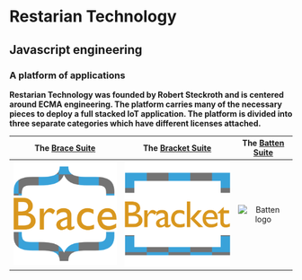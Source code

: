 # Restarian Technology
## Javascript engineering
### A platform of applications

**Restarian Technology was founded by Robert Steckroth and is centered around ECMA engineering. The platform carries many of the necessary pieces to deploy a full stacked IoT application. The platform is divided into three separate categories which have different licenses attached.**

| **The [Brace Suite]** | **The [Bracket Suite]** | **The [Batten Suite]** |
|:---------------------:|:-----------------------:|:----------------------:|
| ![Brace logo]         | ![Bracket logo]         | ![Batten logo]         |


[Brace Suite]: https://github.com/restarian/restarian/tree/master/brace/
[Bracket Suite]: https://github.com/restarian/restarian/tree/master/bracket/
[Batten Suite]: https://github.com/restarian/restarian/tree/master/batten/

[Brace logo]: https://raw.githubusercontent.com/restarian/restarian/master/brace/doc/image/brace_logo_medium.png
[Bracket logo]: https://raw.githubusercontent.com/restarian/restarian/master/bracket/doc/image/bracket_logo_medium.png
[Batten logo]: https://raw.githubusercontent.com/r
